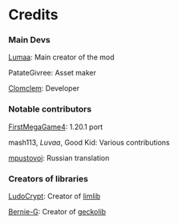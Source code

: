 # Credits

### Main Devs
[Lumaa](https://github.com/lumaa-dev): Main creator of the mod

PatateGivree: Asset maker

[Clomclem](https://github.com/Clomclem): Developer

### Notable contributors

[FirstMegaGame4](https://github.com/FirstMegaGame4): 1.20.1 port

mash113, _Luvaa_, Good Kid: Various contributions

[mpustovoi](https://github.com/mpustovoi): Russian translation

### Creators of libraries

[LudoCrypt](https://github.com/LudoCrypt/The-Corners/tree/main): Creator of [limlib](https://github.com/LudoCrypt/Liminal-Library)

[Bernie-G](https://github.com/bernie-g): Creator of [geckolib](https://github.com/bernie-g/geckolib)